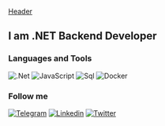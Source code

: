 [Header](https://raw.githubusercontent.com/Arcexed/Arcexed/main/assets/header.png)

## I am .NET Backend Developer

### Languages and Tools
![.Net](https://img.shields.io/badge/-CORE-090909?style=for-the-badge&logo=.NET&logoColor=E5D3FF)
![JavaScript](https://img.shields.io/badge/-JavaScript-090909?style=for-the-badge&logo=javascript&logoColor=E9D54D)
![Sql](https://img.shields.io/badge/-Sql-090909?style=for-the-badge&logo=mysql&logoColor=00648B)
![Docker](https://img.shields.io/badge/-Docker-090909?style=for-the-badge&logo=docker&logoColor=cyan)

### Follow me
[![Telegram](https://img.shields.io/badge/-Telegram-090909?style=for-the-badge&logo=telegram&logoColor=27A0D9)](https://t.me/arcex_official)
[![Linkedin](https://img.shields.io/badge/-Linkedin-090909?style=for-the-badge&logo=linkedin&logoColor=007BB6)](https://www.linkedin.com/in/andrii-lyn)
[![Twitter](https://img.shields.io/badge/-Twitter-090909?style=for-the-badge&logo=twitter&logoColor=1C9DEB)](https://twitter.com/ArcexLyn)

